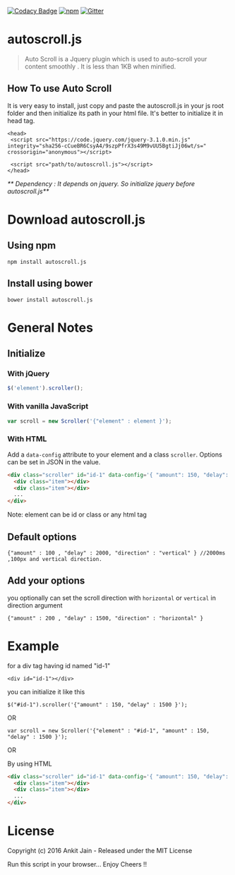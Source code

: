 [![Codacy Badge](https://api.codacy.com/project/badge/Grade/fb11e2e1d7554469853708d897a49dae)](https://www.codacy.com/app/ankitjain28may77/autoscroll-js?utm_source=github.com&amp;utm_medium=referral&amp;utm_content=ankitjain28may/autoscroll.js&amp;utm_campaign=Badge_Grade)
[![npm](https://img.shields.io/npm/dt/autoscroll.js.svg)](https://www.npmjs.com/package/autoscroll.js)
[![Gitter](https://badges.gitter.im/ankitjain28may/autoscroll.js.svg)](https://gitter.im/ankitjain28may/autoscroll.js?utm_source=badge&utm_medium=badge&utm_campaign=pr-badge)

# autoscroll.js

>Auto Scroll is a Jquery plugin which is used to auto-scroll your content smoothly .
It is less than 1KB when minified.


## How To use Auto Scroll

It is very easy to install, just copy and paste the autoscroll.js in your js root folder and then initialize its path
in your html file. It's better to initialize it in head tag.
```
<head>
 <script src="https://code.jquery.com/jquery-3.1.0.min.js" integrity="sha256-cCueBR6CsyA4/9szpPfrX3s49M9vUU5BgtiJj06wt/s=" crossorigin="anonymous"></script>

 <script src="path/to/autoscroll.js"></script>
</head>
```
_** Dependency : It depends on jquery. So initialize jquery before autoscroll.js**_

# Download autoscroll.js
## Using npm

```
npm install autoscroll.js
```

## Install using bower

```
bower install autoscroll.js
```


# General Notes

## Initialize
### With jQuery

```js
$('element').scroller();
```

### With vanilla JavaScript

```js
var scroll = new Scroller('{"element" : element }');
```

### With HTML
Add a `data-config` attribute to your element and a class `scroller`. Options can be set in JSON in the value.

``` html
<div class="scroller" id="id-1" data-config='{ "amount": 150, "delay": 1500 }'>
  <div class="item"></div>
  <div class="item"></div>
  ...
</div>
```
Note: element can be id or class or any html tag

## Default options
```
{"amount" : 100 , "delay" : 2000, "direction" : "vertical" } //2000ms ,100px and vertical direction.
```

## Add your options
you optionally can set the scroll direction with `horizontal` or `vertical` in direction argument
```
{"amount" : 200 , "delay" : 1500, "direction" : "horizontal" }
```

# Example
for a div tag having id named "id-1"
```
<div id="id-1"></div>
```
you can initialize it like this
```
$("#id-1").scroller('{"amount" : 150, "delay" : 1500 }');
```
OR
```
var scroll = new Scroller('{"element" : "#id-1", "amount" : 150, "delay" : 1500 }');
```
OR

By using HTML
``` html
<div class="scroller" id="id-1" data-config='{ "amount": 150, "delay": 1500 }'>
  <div class="item"></div>
  <div class="item"></div>
  ...
</div>
```
# License
Copyright (c) 2016 Ankit Jain - Released under the MIT License

Run this script in your browser...
Enjoy Cheers !!